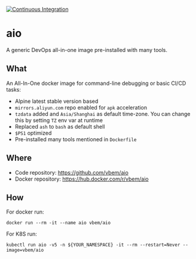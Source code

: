 
[![Continuous Integration](https://github.com/vbem/aio/actions/workflows/ci.yml/badge.svg)](https://github.com/vbem/aio/actions/workflows/ci.yml)
# aio
A generic DevOps all-in-one image pre-installed with many tools.

## What

An All-In-One docker image for command-line debugging or basic CI/CD tasks:
- Alpine latest stable version based
- `mirrors.aliyun.com` repo enabled for `apk` acceleration
- `tzdata` added and `Asia/Shanghai` as default time-zone. You can change this by setting `TZ` env var at runtime
- Replaced `ash` to `bash` as default shell
- `$PS1` optimized
- Pre-installed many tools mentioned in `Dockerfile`

## Where

- Code repository: https://github.com/vbem/aio
- Docker repository: https://hub.docker.com/r/vbem/aio

## How

For docker run:
```shell
docker run --rm -it --name aio vbem/aio
```

For K8S run:
```shell
kubectl run aio -v5 -n ${YOUR_NAMESPACE} -it --rm --restart=Never --image=vbem/aio
```
